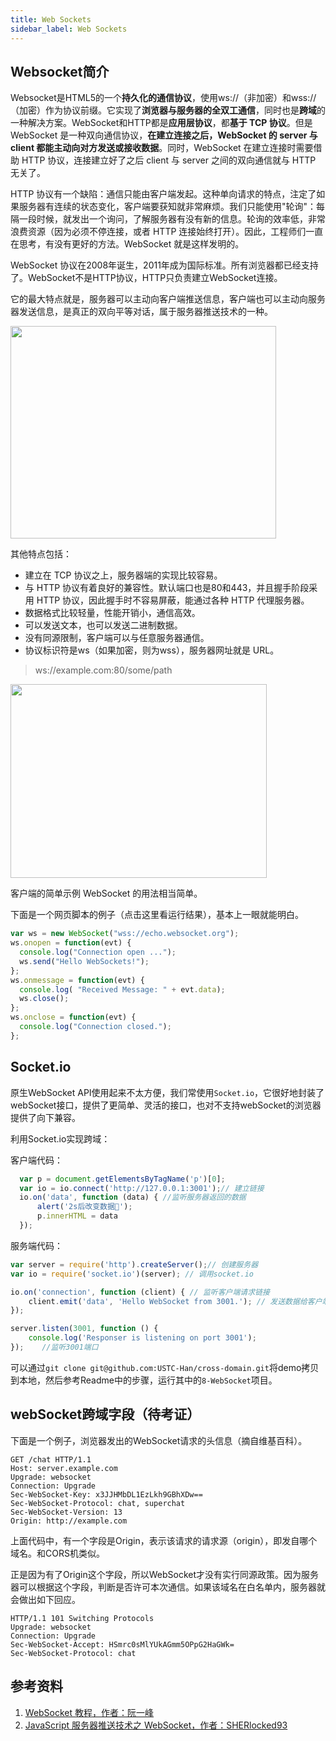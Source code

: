 ```yaml
---
title: Web Sockets
sidebar_label: Web Sockets
---
```


## Websocket简介

Websocket是HTML5的一个**持久化的通信协议**，使用ws://（非加密）和wss://（加密）作为协议前缀。它实现了**浏览器与服务器的全双工通信**，同时也是**跨域**的一种解决方案。WebSocket和HTTP都是**应用层协议**，都**基于 TCP 协议**。但是 WebSocket 是一种双向通信协议，**在建立连接之后，WebSocket 的 server 与 client 都能主动向对方发送或接收数据**。同时，WebSocket 在建立连接时需要借助 HTTP 协议，连接建立好了之后 client 与 server 之间的双向通信就与 HTTP 无关了。

HTTP 协议有一个缺陷：通信只能由客户端发起。这种单向请求的特点，注定了如果服务器有连续的状态变化，客户端要获知就非常麻烦。我们只能使用"轮询"：每隔一段时候，就发出一个询问，了解服务器有没有新的信息。轮询的效率低，非常浪费资源（因为必须不停连接，或者 HTTP 连接始终打开）。因此，工程师们一直在思考，有没有更好的方法。WebSocket 就是这样发明的。

WebSocket 协议在2008年诞生，2011年成为国际标准。所有浏览器都已经支持了。WebSocket不是HTTP协议，HTTP只负责建立WebSocket连接。

它的最大特点就是，服务器可以主动向客户端推送信息，客户端也可以主动向服务器发送信息，是真正的双向平等对话，属于服务器推送技术的一种。

<img src="https://cosmos-x.oss-cn-hangzhou.aliyuncs.com/EoAH0t.png" width="425" height="340" />

其他特点包括：

- 建立在 TCP 协议之上，服务器端的实现比较容易。
- 与 HTTP 协议有着良好的兼容性。默认端口也是80和443，并且握手阶段采用 HTTP 协议，因此握手时不容易屏蔽，能通过各种 HTTP 代理服务器。
- 数据格式比较轻量，性能开销小，通信高效。
- 可以发送文本，也可以发送二进制数据。
- 没有同源限制，客户端可以与任意服务器通信。
- 协议标识符是ws（如果加密，则为wss），服务器网址就是 URL。

> ws://example.com:80/some/path

<img src="https://cosmos-x.oss-cn-hangzhou.aliyuncs.com/f9ZdFk.png" width="410" height="310" />

客户端的简单示例
WebSocket 的用法相当简单。

下面是一个网页脚本的例子（点击这里看运行结果），基本上一眼就能明白。
```js
var ws = new WebSocket("wss://echo.websocket.org");
ws.onopen = function(evt) { 
  console.log("Connection open ..."); 
  ws.send("Hello WebSockets!");
};
ws.onmessage = function(evt) {
  console.log( "Received Message: " + evt.data);
  ws.close();
};
ws.onclose = function(evt) {
  console.log("Connection closed.");
};      
```

## Socket.io

原生WebSocket API使用起来不太方便，我们常使用`Socket.io`，它很好地封装了webSocket接口，提供了更简单、灵活的接口，也对不支持webSocket的浏览器提供了向下兼容。

利用Socket.io实现跨域：

客户端代码：

```js
  var p = document.getElementsByTagName('p')[0];
  var io = io.connect('http://127.0.0.1:3001');// 建立链接
  io.on('data', function (data) { //监听服务器返回的数据
      alert('2s后改变数据👻');
      p.innerHTML = data
  });
```
服务端代码：

```js
var server = require('http').createServer();// 创建服务器
var io = require('socket.io')(server); // 调用socket.io

io.on('connection', function (client) { // 监听客户端请求链接
    client.emit('data', 'Hello WebSocket from 3001.'); // 发送数据给客户端
});

server.listen(3001, function () {
    console.log('Responser is listening on port 3001');
});    //监听3001端口
```
可以通过`git clone git@github.com:USTC-Han/cross-domain.git`将demo拷贝到本地，然后参考Readme中的步骤，运行其中的`8-WebSocket`项目。

## webSocket跨域字段（待考证）

下面是一个例子，浏览器发出的WebSocket请求的头信息（摘自维基百科）。
```
GET /chat HTTP/1.1
Host: server.example.com
Upgrade: websocket
Connection: Upgrade
Sec-WebSocket-Key: x3JJHMbDL1EzLkh9GBhXDw==
Sec-WebSocket-Protocol: chat, superchat
Sec-WebSocket-Version: 13
Origin: http://example.com
```
上面代码中，有一个字段是Origin，表示该请求的请求源（origin），即发自哪个域名。和CORS机类似。

正是因为有了Origin这个字段，所以WebSocket才没有实行同源政策。因为服务器可以根据这个字段，判断是否许可本次通信。如果该域名在白名单内，服务器就会做出如下回应。

```
HTTP/1.1 101 Switching Protocols
Upgrade: websocket
Connection: Upgrade
Sec-WebSocket-Accept: HSmrc0sMlYUkAGmm5OPpG2HaGWk=
Sec-WebSocket-Protocol: chat
```

## 参考资料

1. [WebSocket 教程，作者：阮一峰](http://www.ruanyifeng.com/blog/2017/05/websocket.html)
2. [JavaScript 服务器推送技术之 WebSocket，作者：SHERlocked93](http://www.ruanyifeng.com/blog/2017/05/websocket.html)

